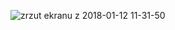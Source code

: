 
![zrzut ekranu z 2018-01-12 11-31-50](https://user-images.githubusercontent.com/28783510/42016916-7ef4d3e2-7aad-11e8-8855-b65a85f588ad.png)
